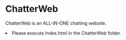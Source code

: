 # ChatterWeb

ChatterWeb is an ALL-IN-ONE chatting website. 

  <li>Please execute Index.html in the ChatterWeb folder. 
